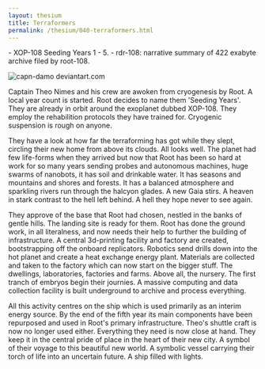 ```yaml
--- 
layout: thesium 
title: Terraformers 
permalink: /thesium/040-terraformers.html 
---
```


<div class="data">
- XOP-108 Seeding Years 1 - 5.
- rdr-108: narrative summary of 422 exabyte archive filed by root-108.  
</div>

![capn-damo deviantart.com](https://images-wixmp-ed30a86b8c4ca887773594c2.wixmp.com/f/87157177-c2fc-4877-91ea-2841f6f9bd16/daijwvl-fbe16bbf-48a4-43ee-9e01-95a218bd6450.jpg?token=eyJ0eXAiOiJKV1QiLCJhbGciOiJIUzI1NiJ9.eyJzdWIiOiJ1cm46YXBwOjdlMGQxODg5ODIyNjQzNzNhNWYwZDQxNWVhMGQyNmUwIiwiaXNzIjoidXJuOmFwcDo3ZTBkMTg4OTgyMjY0MzczYTVmMGQ0MTVlYTBkMjZlMCIsIm9iaiI6W1t7InBhdGgiOiJcL2ZcLzg3MTU3MTc3LWMyZmMtNDg3Ny05MWVhLTI4NDFmNmY5YmQxNlwvZGFpand2bC1mYmUxNmJiZi00OGE0LTQzZWUtOWUwMS05NWEyMThiZDY0NTAuanBnIn1dXSwiYXVkIjpbInVybjpzZXJ2aWNlOmZpbGUuZG93bmxvYWQiXX0.6Qf4NErvtzMN0xDgr4WcUSDBWJNhvMh21VJco7b5TCQ)

Captain Theo Nimes and his crew are awoken from cryogenesis by Root. A local
year count is started. Root decides to name them 'Seeding Years'. They are
already in orbit around the exoplanet dubbed XOP-108. They employ the
rehabilition protocols they have trained for. Cryogenic suspension is rough on
anyone.  

They have a look at how far the terraforming has got while they slept, circling
their new home from above its clouds. All looks well. The planet had few
life-forms when they arrived but now that Root has been so hard at work for so
many years sending probes and autonomous machines, huge swarms of nanobots, it
has soil and drinkable water. It has seasons and mountains and shores and
forests. It has a balanced atmosphere and sparkling rivers run through the
halcyon glades. A new Gaia stirs. A heaven in stark contrast to the hell left
behind. A hell they hope never to see again.  

They approve of the base that Root had chosen, nestled in the banks of gentle
hills. The landing site is ready for them. Root has done the ground work, in
all literalness, and now needs their help to further the building of
infrastructure. A central 3d-printing facility and factory are created,
bootstrapping off the onboard replicators. Robotics send drills down into the
hot planet and create a heat exchange energy plant. Materials are collected and
taken to the factory which can now start on the bigger stuff. The dwellings,
laboratories, factories and farms. Above all, the nursery. The first tranch of
embryos begin their journies. A massive computing and data collection facility
is built underground to archive and process everything.  

All this activity centres on the ship which is used primarily as an interim
energy source. By the end of the fifth year its main components have been
repurposed and used in Root's primary infrastructure. Theo's shuttle craft is
now no longer used either. Everything they need is now close at hand. They keep
it in the central pride of place in the heart of their new city. A symbol of
their voyage to this beautiful new world. A symbolic vessel carrying their
torch of life into an uncertain future. A ship filled with lights.

